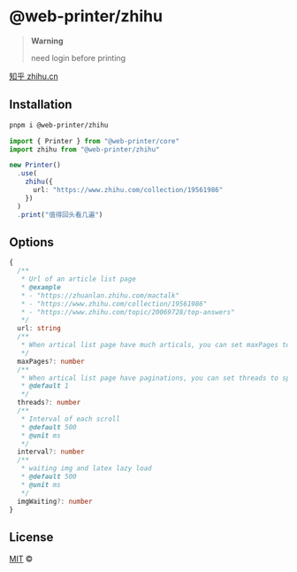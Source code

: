 # @web-printer/zhihu
> **Warning**
>
> need login before printing

[知乎 zhihu.cn](https://zhihu.cn/)

## Installation
```bash
pnpm i @web-printer/zhihu
```

```ts
import { Printer } from "@web-printer/core"
import zhihu from "@web-printer/zhihu"

new Printer()
  .use(
    zhihu({
      url: "https://www.zhihu.com/collection/19561986"
    })
  )
  .print("值得回头看几遍")
```

## Options

```ts
{
  /**
   * Url of an article list page
   * @example
   * - "https://zhuanlan.zhihu.com/mactalk"
   * - "https://www.zhihu.com/collection/19561986"
   * - "https://www.zhihu.com/topic/20069728/top-answers"
   */
  url: string
  /**
   * When artical list page have much articals, you can set maxPages to limit, especially endless loading.
   */
  maxPages?: number
  /**
   * When artical list page have paginations, you can set threads to speed up fetch articals url.
   * @default 1
   */
  threads?: number
  /**
   * Interval of each scroll
   * @default 500
   * @unit ms
   */
  interval?: number
  /**
   * waiting img and latex lazy load
   * @default 500
   * @unit ms
   */
  imgWaiting?: number
}
```

## License

<a href="https://github.com/busiyiworld/web-printer/blob/main/LICENSE">MIT</a> <span>©</span> <a href="https://github.com/ourongxing"><img width=15 src="https://avatars.githubusercontent.com/u/48356807?v=4"></a>
